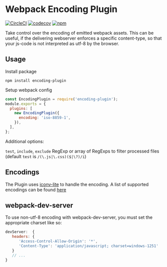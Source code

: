 # Webpack Encoding Plugin

 [![CircleCI](https://circleci.com/gh/dromru/encoding-plugin.svg?style=svg)](https://circleci.com/gh/dromru/encoding-plugin) [![codecov](https://codecov.io/gh/dromru/encoding-plugin/branch/master/graph/badge.svg)](https://codecov.io/gh/dromru/encoding-plugin) [![npm](https://img.shields.io/npm/v/encoding-plugin.svg)](https://www.npmjs.com/package/encoding-plugin)

Take control over the encoding of emitted webpack assets.
This can be useful, if the delivering webserver enforces a specific content-type,
so that your js-code is not interpreted as utf-8 by the browser.

## Usage

Install package

    npm install encoding-plugin

Setup webpack config

``` javascript
const EncodingPlugin = require('encoding-plugin');
module.exports = {
  plugins: [
    new EncodingPlugin({
      encoding: 'iso-8859-1',
    }),
  ],
};
```

Additional options:

`test`, `include`, `exclude` RegExp or array of RegExps to filter processed files
(default `test` is `/(\.js|\.css)($|\?)/i`)

## Encodings

The Plugin uses [iconv-lite](https://www.npmjs.com/package/iconv-lite) to handle the encoding.
A list of supported encodings can be found [here](https://github.com/ashtuchkin/iconv-lite/wiki/Supported-Encodings)

## webpack-dev-server

To use non-utf-8 encoding with webpack-dev-server, you must set the appropriate charset like so:

``` JavaScript
devServer:  {
   headers: {
      'Access-Control-Allow-Origin': '*',
      'Content-Type': 'application/javascript; charset=windows-1251'
   }
   // ...
}
```
